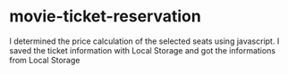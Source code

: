 # movie-ticket-reservation
I determined the price calculation of the selected seats using javascript.
I saved the ticket information with Local Storage and got the informations from Local Storage
